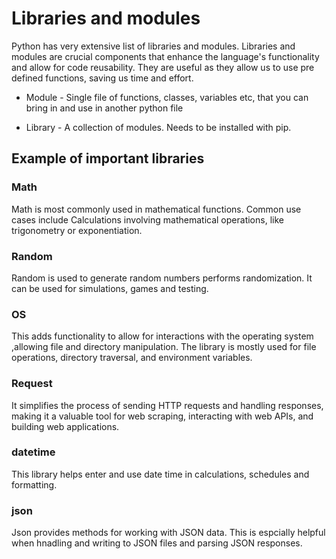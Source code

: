 # Libraries and modules
Python has very extensive list of libraries and modules. Libraries and modules are crucial components that enhance the language's functionality and allow for code reusability.
They are useful as they allow us to use pre defined functions, saving us time and effort.

* Module - Single file of functions, classes, variables etc, that you can bring in and use in another python file

* Library - A collection of modules. Needs to be installed with pip.

## Example of important libraries

### Math
Math is most commonly used in mathematical functions.
Common use cases include Calculations involving mathematical operations, like trigonometry or exponentiation.

### Random
Random is used to generate random numbers  performs randomization.
It can be used for simulations, games and testing.

### OS
This adds functionality to allow for interactions with the operating system ,allowing file and directory manipulation.
The library is mostly used for file operations, directory traversal, and environment variables.

### Request
It simplifies the process of sending HTTP requests and handling responses, making it a valuable tool for web scraping, interacting with web APIs, and building web applications.

### datetime
This library helps enter and use date time in calculations, schedules and formatting.

### json
Json provides methods for working with JSON data. This is espcially helpful when hnadling and writing to JSON files and parsing JSON responses.
